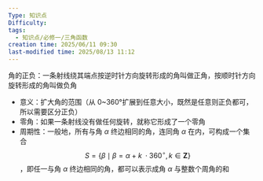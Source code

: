 ```yaml
---
Type: 知识点
Difficulty: 
tags:
  - 知识点/必修一/三角函数
creation time: 2025/06/11 09:30
last-modified time: 2025/08/13 11:12
---
```

角的正负：一条射线绕其端点按逆时针方向旋转形成的角叫做正角，按顺时针方向旋转形成的角叫做负角
- 意义：扩大角的范围（从 0~360°扩展到任意大小，既然是任意则正负都可，所以需要区分正负）
- 零角：如果一条射线没有做任何旋转，就称它形成了一个零角
- 周期性：一般地，所有与角 $\alpha$ 终边相同的角，连同角 $\alpha$ 在内，可构成一个集合
$$
S=\{\beta\mid\beta=\alpha+k\;\cdot360^\circ,k\in\pmb Z\}
$$，即任一与角 $\alpha$ 终边相同的角，都可以表示成角 $\alpha$ 与整数个周角的和


